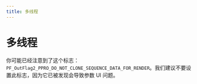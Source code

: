 ```yaml
---
title: 多线程
---
```

# 多线程

你可能已经注意到了这个标志：`PF_OutFlag2_PPRO_DO_NOT_CLONE_SEQUENCE_DATA_FOR_RENDER`。我们建议不要设置此标志，因为它已被发现会导致参数 UI 问题。
